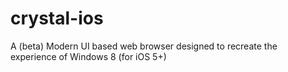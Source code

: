 crystal-ios
===========

A (beta) Modern UI based web browser designed to recreate the experience of Windows 8 (for iOS 5+)